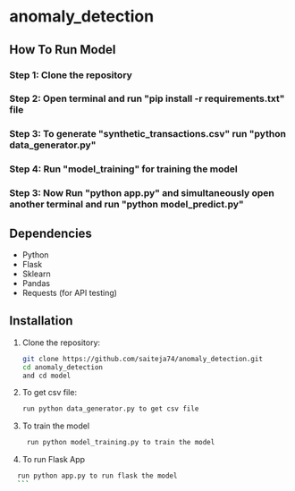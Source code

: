 # anomaly_detection

## How To Run Model

### Step 1: Clone the repository 
### Step 2: Open terminal and run "pip install -r requirements.txt" file
### Step 3: To generate "synthetic_transactions.csv" run "python data_generator.py"
### Step 4: Run "model_training" for training the model
### Step 3: Now Run "python app.py" and simultaneously open another terminal and run "python model_predict.py" 

## Dependencies

* Python
* Flask
* Sklearn
* Pandas
* Requests (for API testing)


## Installation

1.  Clone the repository:

    ```bash
    git clone https://github.com/saiteja74/anomaly_detection.git
    cd anomaly_detection
    and cd model
    ```
2.  To get csv file:

    ```bash
    run python data_generator.py to get csv file
    ```
3. To train the model 

   ```bash
    run python model_training.py to train the model
    ```
4. To run Flask App

  ```bash
    run python app.py to run flask the model
    ```